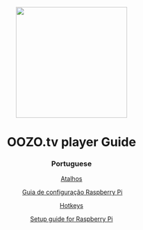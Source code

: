 <p align="center">
  <img width="256" height="256" src="https://s3.amazonaws.com/oozopi-releases/256.png">


<h1 align="center">
  OOZO.tv player Guide
</h1>
<h3 align="center">
  Portuguese
</h3>
<p align="center">
  <a href="https://github.com/oozotv/oozo-box/wiki/Atalhos" target="_blank">Atalhos</a>
</p>
<p align="center">
  <a href="https://github.com/oozotv/oozo-box/wiki/Guia-de-configura%C3%A7%C3%A3o" target="_blank">Guia de configuração Raspberry Pi</a>
</p>
<p align="center">
  <a href="https://github.com/oozotv/oozo-box/wiki/Hotkeys" target="_blank">Hotkeys</a>
</p>
<p align="center">
  <a href="https://github.com/oozotv/oozo-box/wiki/Setup-guide" target="_blank">Setup guide for Raspberry Pi</a>
</p>
